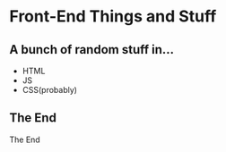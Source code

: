 # Front-End Things and Stuff

## A bunch of random stuff in...

- HTML
- JS
- CSS(probably)

## The End

The End
